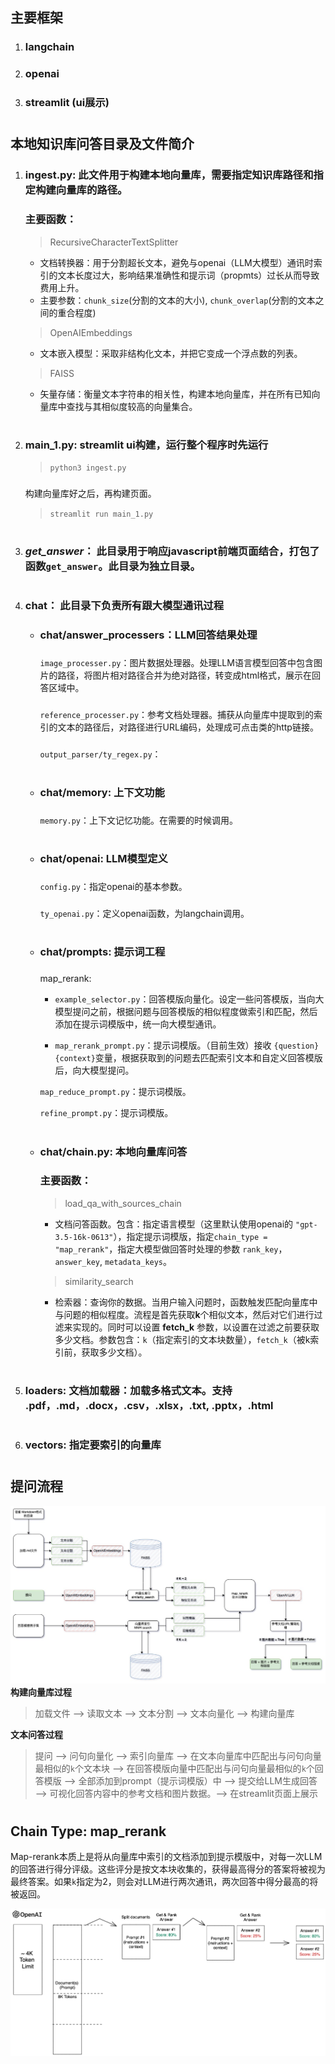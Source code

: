 ## **主要框架**
1. ### langchain 
2. ### openai
3. ### streamlit (ui展示)
#
## **本地知识库问答目录及文件简介**
1. ### **ingest.py: 此文件用于构建本地向量库，需要指定知识库路径和指定构建向量库的路径。**
    ### 主要函数：
    > RecursiveCharacterTextSplitter 
    
    - 文档转换器：用于分割超长文本，避免与openai（LLM大模型）通讯时索引的文本长度过大，影响结果准确性和提示词（propmts）过长从而导致费用上升。
    - 主要参数：`chunk_size`(分割的文本的大小), `chunk_overlap`(分割的文本之间的重合程度)

    > OpenAIEmbeddings
    - 文本嵌入模型：采取非结构化文本，并把它变成一个浮点数的列表。 

    > FAISS 
    - 矢量存储：衡量文本字符串的相关性，构建本地向量库，并在所有已知向量库中查找与其相似度较高的向量集合。
    #
2. ### **main_1.py: streamlit ui构建，运行整个程序时先运行**
    > `python3 ingest.py`
    ###
    构建向量库好之后，再构建页面。
    >`streamlit run main_1.py`
    ###
    #
3. ### **_get_answer_： 此目录用于响应javascript前端页面结合，打包了函数`get_answer`。此目录为独立目录。**
    #
4. ### **chat： 此目录下负责所有跟大模型通讯过程**
    ### 
    - ### chat/answer_processers：LLM回答结果处理
        ###
        `image_processer.py`：图片数据处理器。处理LLM语言模型回答中包含图片的路径，将图片相对路径合并为绝对路径，转变成html格式，展示在回答区域中。
        ###
        `reference_processer.py`：参考文档处理器。捕获从向量库中提取到的索引的文本的路径后，对路径进行URL编码，处理成可点击类的http链接。
        ###
        `output_parser/ty_regex.py`：
        #
        
    - ### chat/memory: 上下文功能
        ###
        `memory.py`：上下文记忆功能。在需要的时候调用。
        #
    - ### chat/openai: LLM模型定义
        ###
        `config.py`：指定openai的基本参数。
        ###
         `ty_openai.py`：定义openai函数，为langchain调用。
         #
    - ### chat/prompts: 提示词工程
        ###
        map_rerank:
        - `example_selector.py`：回答模版向量化。设定一些问答模版，当向大模型提问之前，根据问题与回答模版的相似程度做索引和匹配，然后添加在提示词模版中，统一向大模型通讯。

        - `map_rerank_prompt.py`：提示词模版。（目前生效）接收 `{question} {context}`变量，根据获取到的问题去匹配索引文本和自定义回答模版后，向大模型提问。

        `map_reduce_prompt.py`：提示词模版。

        `refine_prompt.py`：提示词模版。

        #
    - ### chat/chain.py: 本地向量库问答
        ### 主要函数：
        > load_qa_with_sources_chain
        - 文档问答函数。包含：指定语言模型（这里默认使用openai的 `"gpt-3.5-16k-0613"`），指定提示词模版，指定`chain_type = "map_rerank"`，指定大模型做回答时处理的参数 `rank_key`， `answer_key`, `metadata_keys`。
        
        > similarity_search
        - 检索器：查询你的数据。当用户输入问题时，函数触发匹配向量库中与问题的相似程度。流程是首先获取**k**个相似文本，然后对它们进行过滤来实现的。同时可以设置 **fetch_k** 参数，以设置在过滤之前要获取多少文档。参数包含：`k`（指定索引的文本块数量），`fetch_k`（被k索引前，获取多少文档）。


    #
5. ### **loaders: 文档加载器：加载多格式文本。支持 .pdf，.md，.docx，.csv，.xlsx，.txt, .pptx，.html**
    #
6. ### **vectors: 指定要索引的向量库**
#

## **提问流程**

![提问流程.jpg](./image/%E6%8F%90%E9%97%AE%E6%B5%81%E7%A8%8B.jpg)
**构建向量库过程**

> 加载文件 ——> 读取文本 ——> 文本分割 ——> 文本向量化 ——> 构建向量库

**文本问答过程**

> 提问 ——> 问句向量化 ——> 索引向量库 ——> 在文本向量库中匹配出与问句向量最相似的`k`个文本块 ——> 在回答模版向量中匹配出与问句向量最相似的`k`个回答模版 ——> 全部添加到prompt（提示词模版）中 ——> 提交给LLM生成回答 ——> 可视化回答内容中的参考文档和图片数据。——> 在streamlit页面上展示

#
## **Chain Type: map_rerank**
Map-rerank本质上是将从向量库中索引的文档添加到提示模版中，对每一次LLM的回答进行得分评级。这些评分是按文本块收集的，获得最高得分的答案将被视为最终答案。如果`k`指定为2，则会对LLM进行两次通讯，两次回答中得分最高的将被返回。

![openai-map-rerank.png](./image/openai-map-rerank.png)
